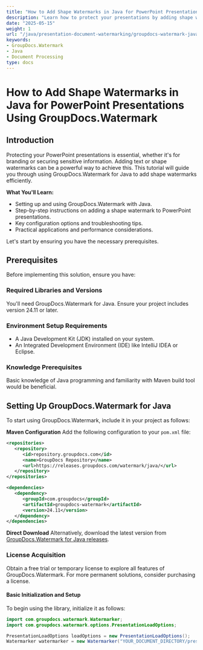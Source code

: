 ```yaml
---
title: "How to Add Shape Watermarks in Java for PowerPoint Presentations Using GroupDocs.Watermark"
description: "Learn how to protect your presentations by adding shape watermarks using GroupDocs.Watermark with Java. Follow step-by-step instructions for efficient document security and branding."
date: "2025-05-15"
weight: 1
url: "/java/presentation-document-watermarking/groupdocs-watermark-java-add-shape-watermark-ppt/"
keywords:
- GroupDocs.Watermark
- Java
- Document Processing
type: docs
---
```

# How to Add Shape Watermarks in Java for PowerPoint Presentations Using GroupDocs.Watermark

## Introduction

Protecting your PowerPoint presentations is essential, whether it's for branding or securing sensitive information. Adding text or shape watermarks can be a powerful way to achieve this. This tutorial will guide you through using GroupDocs.Watermark for Java to add shape watermarks efficiently.

**What You'll Learn:**

- Setting up and using GroupDocs.Watermark with Java.
- Step-by-step instructions on adding a shape watermark to PowerPoint presentations.
- Key configuration options and troubleshooting tips.
- Practical applications and performance considerations.

Let's start by ensuring you have the necessary prerequisites.

## Prerequisites

Before implementing this solution, ensure you have:

### Required Libraries and Versions

You'll need GroupDocs.Watermark for Java. Ensure your project includes version 24.11 or later.

### Environment Setup Requirements

- A Java Development Kit (JDK) installed on your system.
- An Integrated Development Environment (IDE) like IntelliJ IDEA or Eclipse.

### Knowledge Prerequisites

Basic knowledge of Java programming and familiarity with Maven build tool would be beneficial.

## Setting Up GroupDocs.Watermark for Java

To start using GroupDocs.Watermark, include it in your project as follows:

**Maven Configuration**
Add the following configuration to your `pom.xml` file:

```xml
<repositories>
   <repository>
      <id>repository.groupdocs.com</id>
      <name>GroupDocs Repository</name>
      <url>https://releases.groupdocs.com/watermark/java/</url>
   </repository>
</repositories>

<dependencies>
   <dependency>
      <groupId>com.groupdocs</groupId>
      <artifactId>groupdocs-watermark</artifactId>
      <version>24.11</version>
   </dependency>
</dependencies>
```

**Direct Download**
Alternatively, download the latest version from [GroupDocs.Watermark for Java releases](https://releases.groupdocs.com/watermark/java/).

### License Acquisition

Obtain a free trial or temporary license to explore all features of GroupDocs.Watermark. For more permanent solutions, consider purchasing a license.

#### Basic Initialization and Setup
To begin using the library, initialize it as follows:

```java
import com.groupdocs.watermark.Watermarker;
import com.groupdocs.watermark.options.PresentationLoadOptions;

PresentationLoadOptions loadOptions = new PresentationLoadOptions();
Watermarker watermarker = new Watermarker("YOUR_DOCUMENT_DIRECTORY/presentation.pptx\
